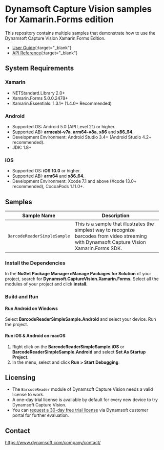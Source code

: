 # Dynamsoft Capture Vision samples for Xamarin.Forms edition

This repository contains multiple samples that demonstrate how to use the Dynamsoft Capture Vision Xamarin.Forms Edition.

* [User Guide](https://www.dynamsoft.com/capture-vision/docs/mobile/programming/xamarin/user-guide/barcode-reader.html?product=dbr&version=latest&repoType=mobile){:target="_blank"}
* [API Reference](https://www.dynamsoft.com/capture-vision/docs/mobile/programming/xamarin/api-reference/?product=dbr&version=latest&repoType=mobile){:target="_blank"}

## System Requirements

### Xamarin

* NETStandard.Library 2.0+
* Xamarin.Forms 5.0.0.2478+
* Xamarin.Essentials: 1.3.1+ (1.4.0+ Recommended)

### Android

* Supported OS: Android 5.0 (API Level 21) or higher.
* Supported ABI: **armeabi-v7a**, **arm64-v8a**, **x86** and **x86_64**.
* Development Environment: Android Studio 3.4+ (Android Studio 4.2+ recommended).
* JDK: 1.8+

### iOS

* Supported OS: **iOS 10.0** or higher.
* Supported ABI: **arm64** and **x86_64**.
* Development Environment: Xcode 7.1 and above (Xcode 13.0+ recommended), CocoaPods 1.11.0+.

## Samples

| Sample Name | Description |
| ----------- | ----------- |
| `BarcodeReaderSimpleSample` | This is a sample that illustrates the simplest way to recognize barcodes from video streaming with Dynamsoft Capture Vision Xamarin.Forms SDK. |

### Install the Dependencies

In the **NuGet Package Manager>Manage Packages for Solution** of your project, search for **Dynamsoft.CaptureVision.Xamarin.Forms**. Select all the modules of your project and click **install**.

### Build and Run

#### Run Android on Windows

Select **BarcodeReaderSimpleSample.Android** and select your device. Run the project.

#### Run iOS & Android on macOS

1. Right click on the **BarcodeReaderSimpleSample.iOS** or **BarcodeReaderSimpleSample.Android** and select **Set As Startup Project**.
2. In the menu, select and click **Run > Start Debugging**.

## Licensing

* The `BarcodeReader` module of Dynamsoft Capture Vision needs a valid license to work.
* A one-day trial license is available by default for every new device to try Dynamsoft Capture Vision.
* You can <a href="https://www.dynamsoft.com/customer/license/trialLicense?product=dbr&package=mobile&utm_source=docs" target="_blank"> request a 30-day free trial license</a> via Dynamsoft customer portal for further evaluation.

## Contact

https://www.dynamsoft.com/company/contact/
